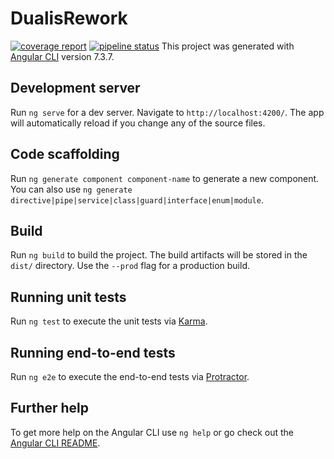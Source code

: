 # DualisRework
[![coverage report](https://gitlab.tandashi.de/DHBW/dualis_parser/website-angular/badges/master/coverage.svg)](https://gitlab.tandashi.de/DHBW/dualis_parser/website-angular/commits/master)
[![pipeline status](https://gitlab.tandashi.de/DHBW/dualis_parser/website-angular/badges/master/pipeline.svg)](https://gitlab.tandashi.de/DHBW/dualis_parser/website-angular/commits/master)
This project was generated with [Angular CLI](https://github.com/angular/angular-cli) version 7.3.7.

## Development server

Run `ng serve` for a dev server. Navigate to `http://localhost:4200/`. The app will automatically reload if you change any of the source files.

## Code scaffolding

Run `ng generate component component-name` to generate a new component. You can also use `ng generate directive|pipe|service|class|guard|interface|enum|module`.

## Build

Run `ng build` to build the project. The build artifacts will be stored in the `dist/` directory. Use the `--prod` flag for a production build.

## Running unit tests

Run `ng test` to execute the unit tests via [Karma](https://karma-runner.github.io).

## Running end-to-end tests

Run `ng e2e` to execute the end-to-end tests via [Protractor](http://www.protractortest.org/).

## Further help

To get more help on the Angular CLI use `ng help` or go check out the [Angular CLI README](https://github.com/angular/angular-cli/blob/master/README.md).

